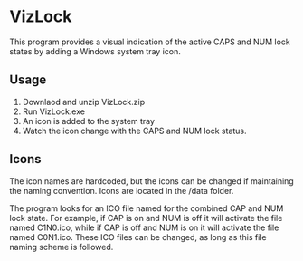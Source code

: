 # VizLock
This program provides a visual indication of the active CAPS and NUM lock states by adding a Windows system tray icon.

## Usage

1. Downlaod and unzip VizLock.zip
2. Run VizLock.exe
3. An icon is added to the system tray
4. Watch the icon change with the CAPS and NUM lock status.

## Icons

The icon names are hardcoded, but the icons can be changed if maintaining the naming convention. Icons are located in the /data folder.

The program looks for an ICO file named for the combined CAP and NUM lock state. For example, if CAP is on and NUM is off it will activate the file named C1N0.ico, while if CAP is off and NUM is on it will activate the file named C0N1.ico. These ICO files can be changed, as long as this file naming scheme is followed.
